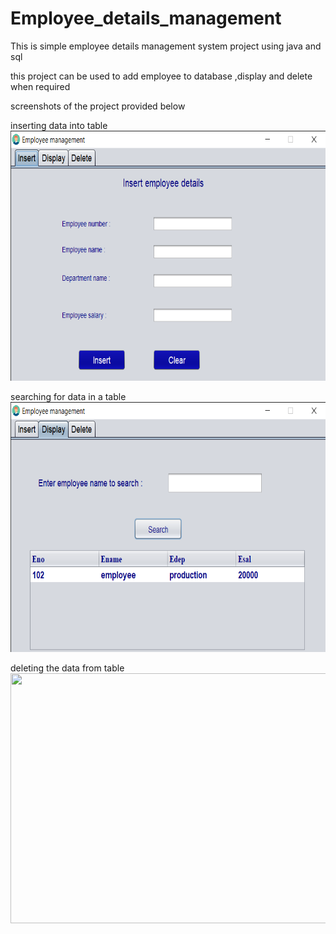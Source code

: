 # Employee_details_management
This is simple employee details management system project using java and sql


this project can be used to add employee to database ,display and delete when required

screenshots of the project provided below

inserting data into table
<img src="img/Employee management 01-04-2022 16_53_35.png" width="600" height="400">

searching for data in a table
<img src="img/Employee management 01-04-2022 16_55_13.png" width="600" height="400">

deleting the data from table
<img src="img/Employee management 01-04-2022 16_55_28" width="600" height="400">

